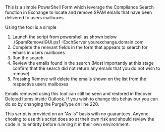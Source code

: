 This is a simple PowerShell Form which leverage the Compliance Search function in Exchange to locate and remove SPAM emails that have been delivered to users mailboxes.

Using the tool is a simple
1. Launch the script from powershell as shown below
    .\SpamRemovalGUI.ps1 -ExchServer yourexchange.domain.com
2. Complete the relevant fields in the form that appears to search for emails in users mailboxes
3. Run the search
4. Review the emails found in the search (Most importantly at this stage confirm that the search did not return any emails that you do not wish to remove)
5. Pressing Remove will delete the emails shown on the list from the respective users mailboxes
 
Emails removed using this tool can still be seen and restored in Recover Deleted Items inside Outlook. If you wish to change this behaviour you can do so by changing the PurgeType on line 220.



This script is provided on an "As Is" basis with no guarantees. Anyone chosing to use this script does so at their own risk and should review the code in its entirity before running it in their own environment.
